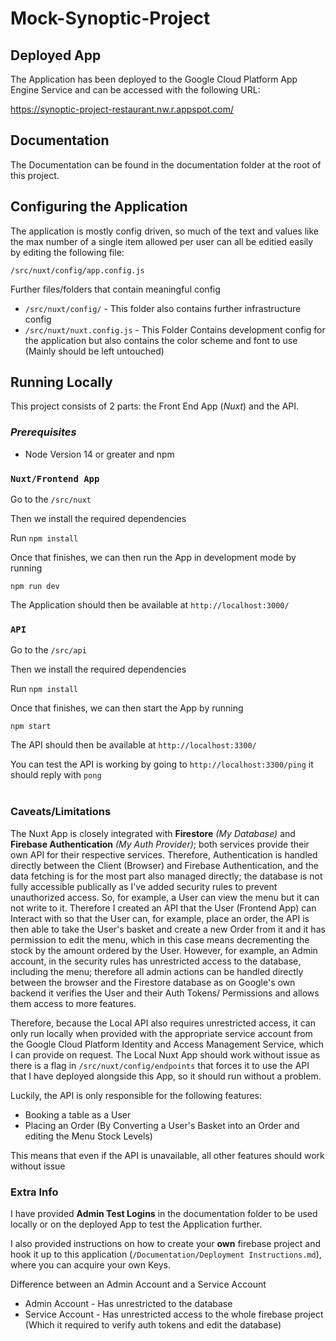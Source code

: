 # Mock-Synoptic-Project

## Deployed App

The Application has been deployed to the Google Cloud Platform App Engine Service and can be accessed with the following URL:

https://synoptic-project-restaurant.nw.r.appspot.com/

## Documentation

The Documentation can be found in the documentation folder at the root of this project.

## Configuring the Application

The application is mostly config driven, so much of the text and values like the max number of a single item allowed per user can all be editied easily by editing the following file:

`/src/nuxt/config/app.config.js`

Further files/folders that contain meaningful config 

 - `/src/nuxt/config/` - This folder also contains further infrastructure config
 - `/src/nuxt/nuxt.config.js` - This Folder Contains development config for the application but also contains the color scheme and font to use (Mainly should be left untouched)

## Running Locally
This project consists of 2 parts: the Front End App (_Nuxt_) and the API.
<br>

### _Prerequisites_

- Node Version 14 or greater and npm

### **`Nuxt/Frontend App`**


Go to the `/src/nuxt` 

Then we install the required dependencies

Run `npm install`

Once that finishes, we can then run the App in development mode by running

`npm run dev`

The Application should then be available at `http://localhost:3000/`

### **`API`**

Go to the `/src/api` 

Then we install the required dependencies

Run `npm install`

Once that finishes, we can then start the App by running

`npm start`

The API should then be available at `http://localhost:3300/`

You can test the API is working by going to `http://localhost:3300/ping` it should reply with `pong`
<br><br>

### **Caveats/Limitations**

The Nuxt App is closely integrated with **Firestore** _(My Database)_ and **Firebase Authentication** _(My Auth Provider)_; both services provide their own API for their respective services. Therefore, Authentication is handled directly between the Client (Browser) and Firebase Authentication, and the data fetching is for the most part also managed directly; the database is not fully accessible publically as I've added security rules to prevent unauthorized access. So, for example, a User can view the menu but it can not write to it. Therefore I created an API that the User (Frontend App) can Interact with so that the User can, for example, place an order, the API is then able to take the User's basket and create a new Order from it and it has permission to edit the menu, which in this case means decrementing the stock by the amount ordered by the User.
However, for example, an Admin account, in the security rules has unrestricted access to the database, including the menu; therefore all admin actions can be handled directly between the browser and the Firestore database as on Google's own backend it verifies the User and their Auth Tokens/ Permissions and allows them access to more features.

Therefore, because the Local API also requires unrestricted access, it can only run locally when provided with the appropriate service account from the Google Cloud Platform Identity and Access Management Service, which I can provide on request. The Local Nuxt App should work without issue as there is a flag in `/src/nuxt/config/endpoints` that forces it to use the API that I have deployed alongside this App, so it should run without a problem.

Luckily, the API is only responsible for the following features:
- Booking a table as a User
- Placing an Order (By Converting a User's Basket into an Order and editing the Menu Stock Levels)

This means that even if the API is unavailable, all other features should work without issue

### Extra Info
I have provided **Admin Test Logins** in the documentation folder to be used locally or on the deployed App to test the Application further.

I also provided instructions on how to create your **own** firebase project and hook it up to this application (`/Documentation/Deployment Instructions.md`), where you can acquire your own Keys.

Difference between an Admin Account and a Service Account 

- Admin Account - Has unrestricted to the database
- Service Account - Has unrestricted access to the whole firebase project (Which it required to verify auth tokens and edit the database)